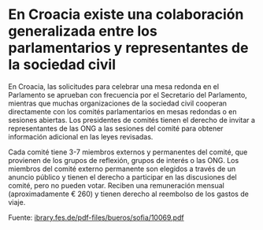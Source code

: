 # En Croacia existe una colaboración generalizada entre los parlamentarios y representantes de la sociedad civil

En Croacia, las solicitudes para celebrar una mesa redonda en el Parlamento se aprueban con frecuencia por el Secretario del Parlamento, mientras que muchas organizaciones de la sociedad civil cooperan directamente con los comités parlamentarios en mesas redondas o en sesiones abiertas. Los presidentes de comités tienen el derecho de invitar a representantes de las ONG a las sesiones del comité para obtener información adicional en las leyes revisadas.

Cada comité tiene 3-7 miembros externos y permanentes del comité, que provienen de los grupos de reflexión, grupos de interés o las ONG. Los miembros del comité externo permanente son elegidos a través de un anuncio público y tienen el derecho a participar en las discusiones del comité, pero no pueden votar. Reciben una remuneración mensual (aproximadamente € 260) y tienen derecho al reembolso de los gastos de viaje.

Fuente: [ibrary.fes.de/pdf-files/bueros/sofia/10069.pdf](http://library.fes.de/pdf-files/bueros/sofia/10069.pdf)
